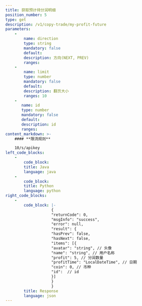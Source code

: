 ```yaml
---
title: 获取预计待分润明细
position_number: 5
type: get
description: /v1/copy-trade/my-profit-future
parameters:
    -
        name: direction
        type: string
        mandatory: false
        default:
        description: 方向(NEXT, PREV)
        ranges:
    -
        name: limit
        type: number
        mandatory: false
        default:
        description: 翻页大小
        ranges: 10
    -
       name: id
       type: number
       mandatory: false
       default:
       description: id
       ranges:
content_markdown: >-
    #### **限流规则**

    10/s/apikey
left_code_blocks:
    -
        code_block:
        title: Java
        language: java
    -
        code_block:
        title: Python
        language: python
right_code_blocks:
    -
        code_block: |-
                    {
                    "returnCode": 0,
                    "msgInfo": "success",
                    "error": null,
                    "result": {
                    "hasPrev": false,
                    "hasNext": false,
                    "items": [{
                    "avatar": "string", // 头像
                    "name": "string", // 用户名称
                    "profit": 5, // 分润数量
                    "profitTime": "LocalDateTime", // 日期
                    "coin": 0, // 币种
                    "id":  // id
                    }]
                    }
                    }
        title: Response
        language: json
---
```

